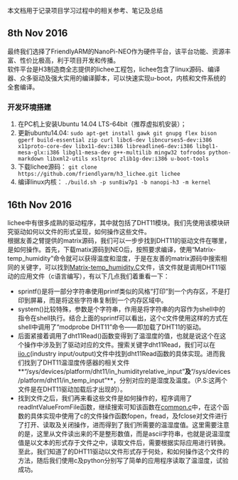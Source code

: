 本文档用于记录项目学习过程中的相关参考、笔记及总结

## **8th Nov 2016**
最终我们选择了FriendlyARM的NanoPi-NEO作为硬件平台，该平台功能、资源丰富、性价比极高，利于项目开发和传播。   
软件平台是H3制造商全志提供的lichee工程包，lichee包含了linux源码、编译器、众多驱动及强大实用的编译脚本，可以快速实现u-boot，内核和文件系统的全套编译。   
### **开发环境搭建**
  1. 在PC机上安装Ubuntu 14.04 LTS-64bit（推荐虚拟机安装）；
  2. 更新ubuntu14.04: `sudo apt-get install gawk git gnupg flex bison gperf build-essential zip curl libc6-dev libncurses5-dev:i386 x11proto-core-dev libx11-dev:i386 libreadline6-dev:i386 libgl1-mesa-glx:i386 libgl1-mesa-dev g++-multilib mingw32 tofrodos python-markdown libxml2-utils xsltproc zlib1g-dev:i386 u-boot-tools`
  3. 下载lichee源码： `git clone https://github.com/friendlyarm/h3_lichee.git lichee`   
  4. 编译linux内核： `./build.sh -p sun8iw7p1 -b nanopi-h3 -m kernel`

## **16th Nov 2016**
lichee中有很多成熟的驱动程序，其中就包括了DHT11模块。我们先使用该模块研究驱动如何以文件的形式呈现，如何操作这些文件。   
根据友善之臂提供的matrix源码，我们可以一步步找到DHT11的驱动文件在哪里，是如何操作。首先，下载matix源码到NEO后，按照要求编译，使用“Matrix-temp_humidity”命令就可以获得温度和湿度，于是在友善的matrix源码中搜索相同的关键字，可以找到[Matrix-temp_humidity.C](https://github.com/friendlyarm/matrix/blob/ceaf84299a69e1334df62029c78a8e784eb84a9a/demo/matrix-temperature_and_humidity_sensor/Matrix-temp_humidity.c)文件，该文件就是调用DHT11驱动的应用文件（c语言编写），有以下几点我们着重看一下：
* sprintf()是将一部分字符串使用printf类似的风格“打印”到一个内存区，不是打印到屏幕，而是将这些字符串复制到一个内存区域中。
* system()比较特殊，参数是个字符串，作用是将字符串的内容作为shell中的指令在shell执行。结合上面的sprintf可以看出，这个c文件使用这样的方式在shell中调用了“modprobe DHT11”命令——即加载了DHT11的驱动。   
* 后面紧接着调用了dht11Read()函数变得到了温湿度的值，也就是说这个在这个操作中涉及到了驱动对应的文件。搜索关键字dht11Read，我们可以在[iio.c](https://github.com/friendlyarm/matrix/blob/ceaf84299a69e1334df62029c78a8e784eb84a9a/lib/iio.c)(industry input/output)文件中找到dht11Read函数的具体实现。进而我们找到了DHT11温湿度传感器的相关文件**“/sys/devices/platform/dht11/in_humidityrelative_input”**及**“/sys/devices/platform/dht11/in_temp_input”**，分别对应的是湿度及温度。（P.S:这两个文件是在DHT11驱动加载后才出现的）。   
* 找到文件之后，我们再来看这些文件是如何操作的，程序调用了readIntValueFromFile函数，继续搜索可知该函数在[common.c](https://github.com/friendlyarm/matrix/blob/ceaf84299a69e1334df62029c78a8e784eb84a9a/lib/common.c)中，在这个函数的具体实现中使用了c的文件操作函数fopen，fread，及fclose对文件进行了打开、读取及关闭操作，进而得到了我们所需要的温湿度值。这里需要注意的是，这里从文件读出来的不是整形数值，而是ascii字符串，也就是说温湿度值是以文本的形式存于文件之中，读取文件后，需要根据实际应用进行转换。   
至此，我们知道了的DHT11驱动以文件形式存于何处，和如何操作这个文件的方法，随后我们使用c及python分别写了简单的应用程序读取了温湿度，试验成功。
